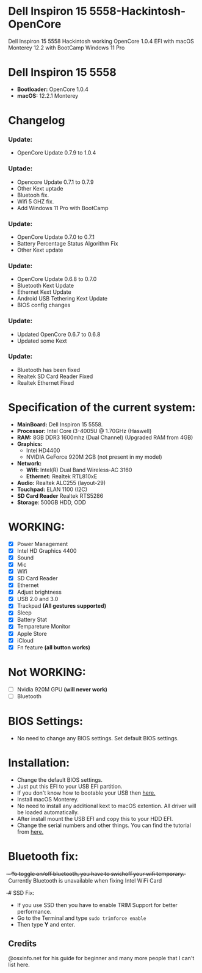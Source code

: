 # Dell Inspiron 15 5558-Hackintosh-OpenCore
Dell Inspiron 15 5558 Hackintosh working OpenCore 1.0.4 EFI with macOS Monterey 12.2 with BootCamp Windows 11 Pro

# Dell Inspiron 15 5558
- **Bootloader:** OpenCore 1.0.4
- **macOS:** 12.2.1 Monterey

# Changelog

### Update:
- OpenCore Update 0.7.9 to 1.0.4

### Uptade:
- Opencore Update 0.7.1 to 0.7.9
- Other Kext uptade
- Bluetooh fix.
- Wifi 5 GHZ fix.
- Add Windows 11 Pro with BootCamp

### Update:
- OpenCore Update 0.7.0 to 0.7.1
- Battery Percentage Status Algorithm Fix
- Other Kext update

### Update:
- OpenCore Update 0.6.8 to 0.7.0
- Bluetooth Kext Update
- Ethernet Kext Update
- Android USB Tethering Kext Update
- BIOS config changes

### Update:
- Updated OpenCore 0.6.7 to 0.6.8
- Updated some Kext

### Update:
- Bluetooth has been fixed
- Realtek SD Card Reader Fixed
- Realtek Ethernet Fixed

# Specification of the current system:

- **MainBoard:** Dell Inspiron 15 5558.
- **Processor:** Intel Core i3-4005U @ 1.70GHz (Haswell)
- **RAM:** 8GB DDR3 1600mhz (Dual Channel) (Upgraded RAM from 4GB)
- **Graphics:** 
  + Intel HD4400
  + NVIDIA GeForce 920M 2GB (not present in my model)
- **Network:**
  + **Wifi:** Intel(R) Dual Band Wireless-AC 3160
  + **Ethernet:** Realtek RTL810xE
- **Audio:** Realtek ALC255 (layout-29)
- **Touchpad:** ELAN 1100 (I2C)
- **SD Card Reader** Realtek RTS5286
- **Storage**: 500GB HDD, ODD

# WORKING:
- [x] Power Management
- [x] Intel HD Graphics 4400
- [x] Sound
- [x] Mic
- [x] Wifi
- [x] SD Card Reader
- [x] Ethernet
- [x] Adjust brightness 
- [x] USB 2.0 and 3.0
- [x] Trackpad **(All gestures supported)**
- [x] Sleep
- [x] Battery Stat 
- [x] Tempareture Monitor 
- [x] Apple Store 
- [x] iCloud 
- [x] Fn feature    **(all button works)**

# Not WORKING:
- [ ] Nvidia 920M GPU   **(will never work)**
- [ ] Bluetooth

# BIOS Settings:
- No need to change any BIOS settings. Set default BIOS settings.

# Installation:
- Change the default BIOS settings.
- Just put this EFI to your USB EFI partition.
- If you don't know how to bootable your USB then [here.](https://dortania.github.io/OpenCore-Install-Guide/installer-guide/)
- Install macOS Monterey.
- No need to install any additional kext to macOS extention. All driver will be loaded automatically.
- After install mount the USB EFI and copy this to your HDD EFI.
- Change the serial numbers and other things. You can find the tutorial from [here.](https://dortania.github.io/OpenCore-Install-Guide/config-laptop.plist/broadwell.html#platforminfo)

# Bluetooth fix:
̶-̶ T̶o̶ ̶t̶o̶g̶g̶l̶e̶ ̶o̶n̶/̶o̶f̶f̶ ̶b̶l̶u̶e̶t̶o̶o̶t̶h̶,̶ ̶y̶o̶u̶ ̶h̶a̶v̶e̶ ̶t̶o̶ ̶s̶w̶i̶c̶h̶o̶f̶f̶ ̶y̶o̶u̶r̶ ̶w̶i̶f̶i̶ ̶t̶e̶m̶p̶o̶r̶a̶r̶y̶.̶
Currently Bluetooth is unavailable when fixing Intel WiFi Card

̶# SSD Fix:
- If you use SSD then you have to enable TRIM Support for better performance.
- Go to the Terminal and type `sudo trimforce enable`
- Then type **Y** and enter.



## Credits
@osxinfo.net for his guide for beginner
and many more people that I can't list here.
